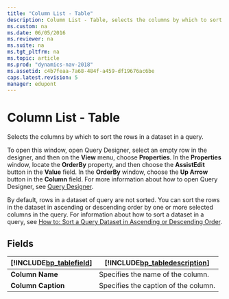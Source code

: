 ```yaml
---
title: "Column List - Table"
description: Column List - Table, selects the columns by which to sort the rows in a dataset in a query.
ms.custom: na
ms.date: 06/05/2016
ms.reviewer: na
ms.suite: na
ms.tgt_pltfrm: na
ms.topic: article
ms.prod: "dynamics-nav-2018"
ms.assetid: c4b7feaa-7a68-484f-a459-df19676ac6be
caps.latest.revision: 5
manager: edupont
---
```

# Column List - Table
Selects the columns by which to sort the rows in a dataset in a query.  

 To open this window, open Query Designer, select an empty row in the designer, and then on the **View** menu, choose **Properties**. In the **Properties** window, locate the **OrderBy** property, and then choose the **AssistEdit** button in the **Value** field. In the **OrderBy** window, choose the **Up Arrow** button in the **Column** field. For more information about how to open Query Designer, see [Query Designer](-$-S_22401-Query-Designer-$-.md).  

 By default, rows in a dataset of query are not sorted. You can sort the rows in the dataset in ascending or descending order by one or more selected columns in the query. For information about how to sort a dataset in a query, see [How to: Sort a Query Dataset in Ascending or Descending Order](../How-to--Sort-a-Query-Dataset-in-Ascending-or-Descending-Order.md).  

## Fields  

|[!INCLUDE[bp_tablefield](../includes/bp_tablefield_md.md)]|[!INCLUDE[bp_tabledescription](../includes/bp_tabledescription_md.md)]|  
|---------------------------------|---------------------------------------|  
|**Column Name**|Specifies the name of the column.|  
|**Column Caption**|Specifies the caption of the column.|
